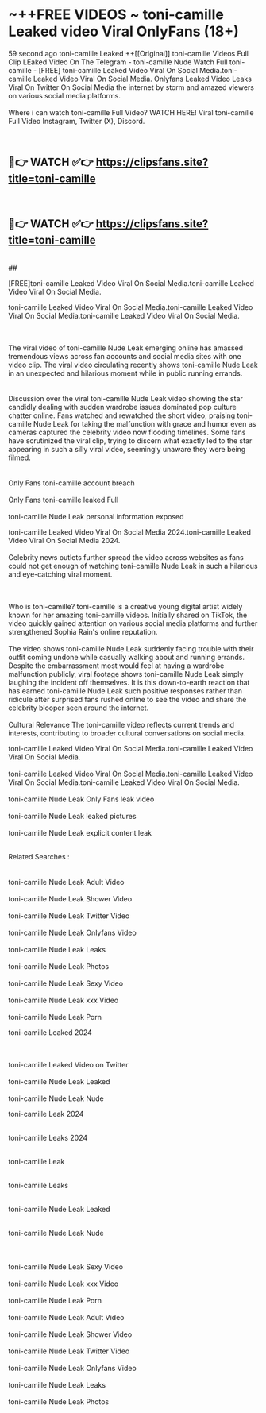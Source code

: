 # ~++FREE VIDEOS ~ toni-camille Leaked video Viral OnlyFans (18+)<br>


59 second ago toni-camille Leaked ++[[Original]] toni-camille Videos Full Clip LEaked Video On The Telegram  - toni-camille Nude  Watch Full toni-camille - [FREE] toni-camille Leaked Video Viral On Social Media.toni-camille Leaked Video Viral On Social Media.   Onlyfans Leaked Video Leaks Viral On Twitter On Social Media the internet by storm and amazed viewers on various social media platforms. <br><br>
Where i can watch toni-camille Full Video? WATCH HERE! Viral toni-camille Full Video Instagram, Twitter (X), Discord. <br>


 <br>

##  🔴👉 WATCH ✅👉  <a href="https://clipsfans.site?title=toni-camille&ref=git">https://clipsfans.site?title=toni-camille</a> <br>
  <br>

##  🔴👉 WATCH ✅👉  <a href="https://clipsfans.site?title=toni-camille&ref=git">https://clipsfans.site?title=toni-camille</a> <br>
  <br>
  ##



[FREE]toni-camille Leaked Video Viral On Social Media.toni-camille Leaked Video Viral On Social Media. <br>

toni-camille Leaked Video Viral On Social Media.toni-camille Leaked Video Viral On Social Media.toni-camille Leaked Video Viral On Social Media. <br>


  <br>

  <br>
The viral video of toni-camille Nude Leak emerging online has amassed tremendous views across fan accounts and social media sites with one video clip. The viral video circulating recently shows toni-camille Nude Leak in an unexpected and hilarious moment while in public running errands.<br>
<br>


<br>
Discussion over the viral toni-camille Nude Leak video showing the star candidly dealing with sudden wardrobe issues dominated pop culture chatter online. Fans watched and rewatched the short video, praising toni-camille Nude Leak for taking the malfunction with grace and humor even as cameras captured the celebrity video now flooding timelines. Some fans have scrutinized the viral clip, trying to discern what exactly led to the star appearing in such a silly viral video, seemingly unaware they were being filmed.<br>
<br>
<br> 
Only Fans toni-camille account breach<br>
<br>
Only Fans toni-camille leaked Full <br>
<br>
toni-camille Nude Leak personal information exposed<br>

toni-camille Leaked Video Viral On Social Media 2024.toni-camille Leaked Video Viral On Social Media 2024. <br>
<br>
Celebrity news outlets further spread the video across websites as fans could not get enough of watching toni-camille Nude Leak in such a hilarious and eye-catching viral moment.<br>
<br>

<br>
Who is toni-camille? toni-camille is a creative young digital artist widely known for her amazing toni-camille videos. Initially shared on TikTok, the video quickly gained attention on various social media platforms and further strengthened Sophia Rain's online reputation.<br>
<br>
The video shows toni-camille Nude Leak suddenly facing trouble with their outfit coming undone while casually walking about and running errands. Despite the embarrassment most would feel at having a wardrobe malfunction publicly, viral footage shows toni-camille Nude Leak simply laughing the incident off themselves. It is this down-to-earth reaction that has earned toni-camille Nude Leak such positive responses rather than ridicule after surprised fans rushed online to see the video and share the celebrity blooper seen around the internet.<br>
<br>
Cultural Relevance The toni-camille video reflects current trends and interests, contributing to broader cultural conversations on social media.<br>

toni-camille Leaked Video Viral On Social Media.toni-camille Leaked Video Viral On Social Media.<br>
<br>
toni-camille Leaked Video Viral On Social Media.toni-camille Leaked Video Viral On Social Media.toni-camille Leaked Video Viral On Social Media.<br>
<br>
toni-camille Nude Leak Only Fans leak video<br>
<br>
toni-camille Nude Leak leaked pictures<br>
<br>
toni-camille Nude Leak explicit content leak<br>


<br>
Related Searches :<br>
<br>

<br>
toni-camille Nude Leak Adult Video<br>
<br>
toni-camille Nude Leak Shower Video<br>
<br>
toni-camille Nude Leak Twitter Video<br>
<br>
toni-camille Nude Leak Onlyfans Video<br>
<br>
toni-camille Nude Leak Leaks<br>
<br>
toni-camille Nude Leak Photos<br>

<br>
toni-camille Nude Leak Sexy Video<br>
<br>
toni-camille Nude Leak xxx Video<br>
<br>
toni-camille Nude Leak Porn<br>

toni-camille  Leaked 2024 <br> <br>
<br>

toni-camille Leaked Video on Twitter <br>
<br>
toni-camille Nude Leak Leaked<br>
<br>
toni-camille Nude Leak Nude<br>


toni-camille  Leak 2024 <br> <br>



toni-camille  Leaks 2024 <br> <br>



 
toni-camille  Leak<br> <br>



toni-camille  Leaks<br> <br>


toni-camille Nude Leak Leaked<br> <br>

toni-camille Nude Leak Nude<br> <br>
<br> <br>
toni-camille Nude Leak Sexy Video
<br> <br>
toni-camille Nude Leak xxx Video
<br> <br>
toni-camille Nude Leak Porn
<br> <br>
toni-camille Nude Leak Adult Video
<br> <br>
toni-camille Nude Leak Shower Video
<br> <br>
toni-camille Nude Leak Twitter Video
<br> <br>
toni-camille Nude Leak Onlyfans Video
<br> <br>
toni-camille Nude Leak Leaks
<br> <br>
toni-camille Nude Leak Photos






</p>




 



</p>










